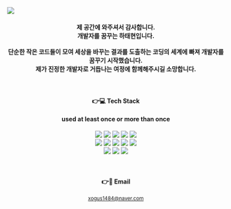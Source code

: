 <img src="https://capsule-render.vercel.app/api?type=wave&color=auto&height=300&section=header&text=Taehyeon's%20GitHub%20Profile&fontSize=65&animation=fadeIn" />

<h4 align="center"> 제 공간에 와주셔서 감사합니다. <br/>
개발자를 꿈꾸는 하태현입니다. <br/><br/>
단순한 작은 코드들이 모여 세상을 바꾸는 결과를 도출하는 코딩의 세계에 빠져 개발자를 꿈꾸기 시작했습니다.</br>
제가 진정한 개발자로 거듭나는 여정에 함께해주시길 소망합니다.</br>
</h4>

<br/>
<h4 align="center"> 👉💻 Tech Stack  </h4>
<h4 align="center"> used at least once or more than once </h4>

<div align="center">
  <img src="https://img.shields.io/badge/MySQL-4479A1?style=flat-square&logo=MySQL%20IDE&logoColor=white"/>
  <img src="https://img.shields.io/badge/Spring-6DB33F?style=flat-square&logo=Spring&logoColor=white"/>
  <img src="https://img.shields.io/badge/SpringBoot-6DB33F?style=flat-square&logo=SpringBoot&logoColor=white"/>
  <img src="https://img.shields.io/badge/Java-003B57?style=flat-square&logo=Java&logoColor=white"/>
  <img src="https://img.shields.io/badge/JavaScript-F7DF1E?style=flat-square&logo=JavaScript&logoColor=white"/><br/>
  <img src="https://img.shields.io/badge/html-E34F26?style=flat-square&logo=html&logoColor=white"/>
  <img src="https://img.shields.io/badge/Visual Studio Code-007ACC?style=flat-square&logo=Visual%20Studio%20Code&logoColor=white"/>
  <img src="https://img.shields.io/badge/Node.js-339933?style=flat-square&logo=Node.js&logoColor=white"/>
  <img src="https://img.shields.io/badge/jQuery-0769AD?style=flat-square&logo=jQuery&logoColor=white"/>
  <img src="https://img.shields.io/badge/Linux-FCC624?style=flat-square&logo=Linux&logoColor=white"/><br/>
  <img src="https://img.shields.io/badge/css-1572B6?style=flat-square&logo=css&logoColor=white"/>
  <img src="https://img.shields.io/badge/SAP-0FAAFF?style=flat-square&logo=SAP&logoColor=white"/>
  <img src="https://img.shields.io/badge/notion-000000?style=flat-square&logo=notion&logoColor=white"/>
</div>
</p>
  
<br>
<h4 align="center"> 👉💌 Email  </h4>
<p align="center">
  <small><a href="mailto:xogus1484@naver.com">xogus1484@naver.com</a></small>
  
